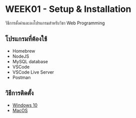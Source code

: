 # WEEK01 - Setup & Installation
วิธีการตั้งค่าและลงโปรแกรมสำหรับวิชา Web Programming

## โปรแกรมที่ต้องใช้
* Homebrew
* NodeJS
* MySQL database
* VSCode
* VSCode Live Server
* Postman

## วิธีการติดตั้ง
* [Windows 10](./windows10/README.md)
* [MacOS](./mac/README.md)